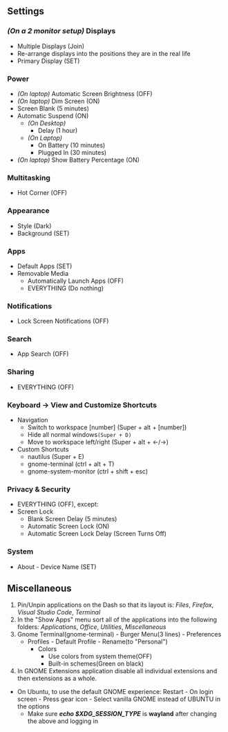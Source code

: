 ## Settings
### *(On a 2 monitor setup)* Displays
* Multiple Displays (Join)
* Re-arrange displays into the positions they are in the real life
* Primary Display (SET)


### Power
* *(On laptop)* Automatic Screen Brightness (OFF)
* *(On laptop)* Dim Screen (ON)
* Screen Blank (5 minutes)
* Automatic Suspend (ON)
	* *(On Desktop)*
 		* Delay (1 hour) 
  	* *(On Laptop)*
 		* On Battery (10 minutes) 
		* Plugged In (30 minutes)
* *(On laptop)* Show Battery Percentage (ON)


### Multitasking
* Hot Corner (OFF)


### Appearance
* Style (Dark)
* Background (SET)


### Apps
* Default Apps (SET)
* Removable Media
	* Automatically Launch Apps (OFF) 
	* EVERYTHING (Do nothing)  


### Notifications
* Lock Screen Notifications (OFF)


### Search
* App Search (OFF)


### Sharing
* EVERYTHING (OFF)


### Keyboard -> View and Customize Shortcuts
* Navigation
	* Switch to workspace [number] (Super + alt + [number])
	* Hide all normal windows`(Super + D)`
	* Move to workspace left/right (Super + alt + <-/->)
* Custom Shortcuts
	* nautilus (Super + E)
	* gnome-terminal (ctrl + alt + T)
	* gnome-system-monitor (ctrl + shift + esc)  


### Privacy & Security
* EVERYTHING (OFF), except:
* Screen Lock
	* Blank Screen Delay (5 minutes)
	* Automatic Screen Lock (ON)
	* Automatic Screen Lock Delay (Screen Turns Off)    


### System
* About - Device Name (SET)



## Miscellaneous
1. Pin/Unpin applications on the Dash so that its layout is: *Files*, *Firefox*, *Visual Studio Code*, *Terminal*
2. In the "Show Apps" menu sort all of the applications into the following folders: *Applications*, *Office*, *Utilities*, *Miscellaneous*
3. Gnome Terminal(gnome-terminal) - Burger Menu(3 lines) - Preferences
	* Profiles - Default Profile - Rename(to "Personal")
		* Colors
			* Use colors from system theme(OFF)
			* Built-in schemes(Green on black)
4. In GNOME Extensions application disable all individual extensions and then extensions as a whole.
* On Ubuntu, to use the default GNOME experience: Restart - On login screen - Press gear icon - Select vanilla GNOME instead of UBUNTU in the options
	* Make sure ***echo $XDG_SESSION_TYPE*** is **wayland** after changing the above and logging in

